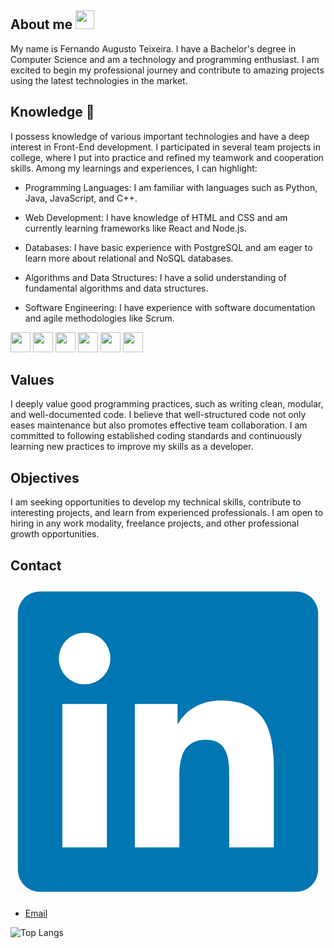 ## About me <img src = "https://raw.githubusercontent.com/MartinHeinz/MartinHeinz/master/wave.gif" width = 30px>
My name is Fernando Augusto Teixeira. I have a Bachelor's degree in Computer Science and am a technology and programming enthusiast. I am excited to begin my professional journey and contribute to amazing projects using the latest technologies in the market.

## Knowledge 💬
I possess knowledge of various important technologies and have a deep interest in Front-End development. I participated in several team projects in college, where I put into practice and refined my teamwork and cooperation skills. Among my learnings and experiences, I can highlight:
- Programming Languages: I am familiar with languages such as Python, Java, JavaScript, and C++.

- Web Development: I have knowledge of HTML and CSS and am currently learning frameworks like React and Node.js.

- Databases: I have basic experience with PostgreSQL and am eager to learn more about relational and NoSQL databases.
  
- Algorithms and Data Structures: I have a solid understanding of fundamental algorithms and data structures.
  
- Software Engineering: I have experience with software documentation and agile methodologies like Scrum.

[<img width ='32px' src ='https://raw.githubusercontent.com/rahulbanerjee26/githubAboutMeGenerator/main/icons/python.svg'>](https://github.com/Feraugtei?tab=repositories&q=&type=&language=python&sort=)
[<img width ='32px' src ='https://raw.githubusercontent.com/rahulbanerjee26/githubAboutMeGenerator/main/icons/javascript.svg'>](https://github.com/Feraugtei?tab=repositories&q=&type=&language=javascript&sort=)
[<img width ='32px' src ='https://raw.githubusercontent.com/rahulbanerjee26/githubAboutMeGenerator/main/icons/css.svg'>](https://github.com/Feraugtei?tab=repositories&q=&type=&language=css&sort=)
[<img width ='32px' src ='https://raw.githubusercontent.com/rahulbanerjee26/githubAboutMeGenerator/main/icons/html.svg'>](https://github.com/Feraugtei?tab=repositories&q=&type=&language=html&sort=)
[<img width ='32px' src ='https://raw.githubusercontent.com/rahulbanerjee26/githubAboutMeGenerator/main/icons/csharp.svg'>](https://github.com/Feraugtei?tab=repositories&q=&type=&language=csharp&sort=)
[<img width ='32px' src ='https://raw.githubusercontent.com/rahulbanerjee26/githubAboutMeGenerator/main/icons/java.svg'>](https://github.com/Feraugtei?tab=repositories&q=&type=&language=java&sort=)

## Values
I deeply value good programming practices, such as writing clean, modular, and well-documented code. I believe that well-structured code not only eases maintenance but also promotes effective team collaboration. I am committed to following established coding standards and continuously learning new practices to improve my skills as a developer.

## Objectives
I am seeking opportunities to develop my technical skills, contribute to interesting projects, and learn from experienced professionals. I am open to hiring in any work modality, freelance projects, and other professional growth opportunities.

## Contact
[<svg viewBox="0 0 128 128">
<g id="original"><path fill="#0076b2" d="M116,3H12a8.91,8.91,0,0,0-9,8.8V116.22A8.91,8.91,0,0,0,12,125H116a8.93,8.93,0,0,0,9-8.81V11.77A8.93,8.93,0,0,0,116,3Z"></path><path fill="#fff" d="M21.06,48.73H39.17V107H21.06Zm9.06-29a10.5,10.5,0,1,1-10.5,10.49,10.5,10.5,0,0,1,10.5-10.49"></path><path fill="#fff" d="M50.53,48.73H67.89v8h.24c2.42-4.58,8.32-9.41,17.13-9.41C103.6,47.28,107,59.35,107,75v32H88.89V78.65c0-6.75-.12-15.44-9.41-15.44s-10.87,7.36-10.87,15V107H50.53Z"></path></g>
</svg>](https://www.linkedin.com/in/fernando-augusto-teixeira-55271b206)
- [Email](mailto:feraugtei@gmail.com)
  

![Top Langs](https://github-readme-stats.vercel.app/api/top-langs/?username=Feraugtei&theme=tokyonight)

<!--
Links:
<a href= https://github.com/Feraugtei?tab=repositories&q=&type=&language=reactjs&sort= > <img width ='32px' src ='https://raw.githubusercontent.com/rahulbanerjee26/githubAboutMeGenerator/main/icons/reactjs.svg'> </a>
<a href= https://github.com/Feraugtei?tab=repositories&q=&type=&language=scikit&sort= > <img width ='32px' src ='https://raw.githubusercontent.com/rahulbanerjee26/githubAboutMeGenerator/main/icons/scikit.svg'> </a>
<a href= https://github.com/Feraugtei?tab=repositories&q=&type=&language=c&sort= > <img width ='32px' src ='https://raw.githubusercontent.com/rahulbanerjee26/githubAboutMeGenerator/main/icons/c.svg'> </a>
<a href= https://github.com/Feraugtei?tab=repositories&q=&type=&language=cpp&sort= > <img width ='32px' src ='https://raw.githubusercontent.com/rahulbanerjee26/githubAboutMeGenerator/main/icons/cpp.svg'> </a>
<a href= https://github.com/Feraugtei?tab=repositories&q=&type=&language=sqlite&sort= > <img width ='32px' src ='https://raw.githubusercontent.com/rahulbanerjee26/githubAboutMeGenerator/main/icons/sqlite.svg'> </a>
<a href= https://github.com/Feraugtei?tab=repositories&q=&type=&language=android&sort= > <img width ='32px' src ='https://raw.githubusercontent.com/rahulbanerjee26/githubAboutMeGenerator/main/icons/android.svg'> </a>
<a href= https://github.com/Feraugtei?tab=repositories&q=&type=&language=pytorch&sort= > <img width ='32px' src ='https://raw.githubusercontent.com/rahulbanerjee26/githubAboutMeGenerator/main/icons/pytorch.svg'> </a>

-->
